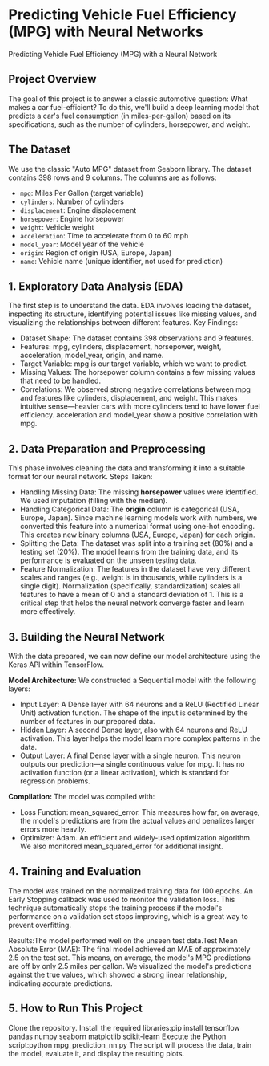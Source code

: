 # Predicting Vehicle Fuel Efficiency (MPG) with Neural Networks
Predicting Vehicle Fuel Efficiency (MPG) with a Neural Network

## Project Overview
The goal of this project is to answer a classic automotive question: What makes a car fuel-efficient? To do this, we'll build a deep learning model that predicts a car's fuel consumption (in miles-per-gallon) based on its specifications, such as the number of cylinders, horsepower, and weight.

## The Dataset

We use the classic "Auto MPG" dataset from Seaborn library. The dataset contains 398 rows and 9 columns. The columns are as follows:
- `mpg`: Miles Per Gallon (target variable)
- `cylinders`: Number of cylinders
- `displacement`: Engine displacement
- `horsepower`: Engine horsepower
- `weight`: Vehicle weight
- `acceleration`: Time to accelerate from 0 to 60 mph
- `model_year`: Model year of the vehicle
- `origin`: Region of origin (USA, Europe, Japan)
- `name`: Vehicle name (unique identifier, not used for prediction)


## 1. Exploratory Data Analysis (EDA)
The first step is to understand the data. EDA involves loading the dataset, inspecting its structure, identifying potential issues like missing values, and visualizing the relationships between different features.
Key Findings:
- Dataset Shape: The dataset contains 398 observations and 9 features.
- Features: mpg, cylinders, displacement, horsepower, weight, acceleration, model_year, origin, and name.
- Target Variable: mpg is our target variable, which we want to predict.
- Missing Values: The horsepower column contains a few missing values that need to be handled.
- Correlations: We observed strong negative correlations between mpg and features like cylinders, displacement, and weight. This makes intuitive sense—heavier cars with more cylinders tend to have lower fuel efficiency. acceleration and model_year show a positive correlation with mpg.


## 2. Data Preparation and Preprocessing
This phase involves cleaning the data and transforming it into a suitable format for our neural network.
Steps Taken:
- Handling Missing Data: The missing **horsepower** values were identified. We used imputation (filling with the median).
- Handling Categorical Data: The **origin** column is categorical (USA, Europe, Japan). Since machine learning models work with numbers, we converted this feature into a numerical format using one-hot encoding. This creates new binary columns (USA, Europe, Japan) for each origin.
- Splitting the Data: The dataset was split into a training set (80%) and a testing set (20%). The model learns from the training data, and its performance is evaluated on the unseen testing data.
- Feature Normalization: The features in the dataset have very different scales and ranges (e.g., weight is in thousands, while cylinders is a single digit). Normalization (specifically, standardization) scales all features to have a mean of 0 and a standard deviation of 1. This is a critical step that helps the neural network converge faster and learn more effectively.

## 3. Building the Neural Network
With the data prepared, we can now define our model architecture using the Keras API within TensorFlow.

**Model Architecture:** 
We constructed a Sequential model with the following layers:
- Input Layer: A Dense layer with 64 neurons and a ReLU (Rectified Linear Unit) activation function. The shape of the input is determined by the number of features in our prepared data.
- Hidden Layer: A second Dense layer, also with 64 neurons and ReLU activation. This layer helps the model learn more complex patterns in the data.
- Output Layer: A final Dense layer with a single neuron. This neuron outputs our prediction—a single continuous value for mpg. It has no activation function (or a linear activation), which is standard for regression problems.

**Compilation:** 
The model was compiled with:
- Loss Function: mean_squared_error. This measures how far, on average, the model's predictions are from the actual values and penalizes larger errors more heavily.
- Optimizer: Adam. An efficient and widely-used optimization algorithm. We also monitored mean_squared_error for additional insight.

## 4. Training and Evaluation
The model was trained on the normalized training data for 100 epochs. An Early Stopping callback was used to monitor the validation loss. This technique automatically stops the training process if the model's performance on a validation set stops improving, which is a great way to prevent overfitting.

Results:The model performed well on the unseen test data.Test Mean Absolute Error (MAE): The final model achieved an MAE of approximately 2.5 on the test set. This means, on average, the model's MPG predictions are off by only 2.5 miles per gallon. We visualized the model's predictions against the true values, which showed a strong linear relationship, indicating accurate predictions. 

## 5. How to Run This Project
Clone the repository.
Install the required libraries:pip install tensorflow pandas numpy seaborn matplotlib scikit-learn
Execute the Python script:python mpg_prediction_nn.py
The script will process the data, train the model, evaluate it, and display the resulting plots.
